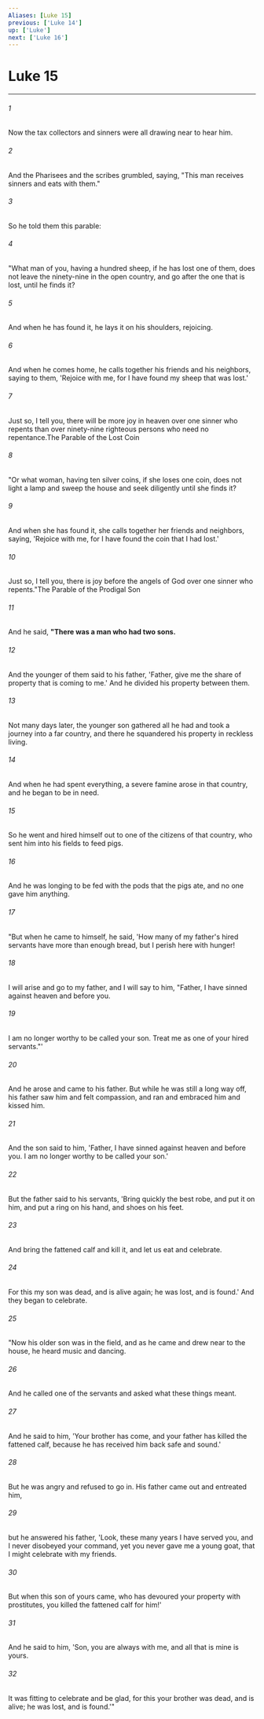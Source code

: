 ```yaml
---
Aliases: [Luke 15]
previous: ['Luke 14']
up: ['Luke']
next: ['Luke 16']
---
```

# Luke 15

***

 

###### 1 
Now the tax collectors and sinners were all drawing near to hear him. 
 

###### 2 
And the Pharisees and the scribes grumbled, saying, "This man receives sinners and eats with them."
 
 

###### 3 
So he told them this parable: 
 

###### 4 
"What man of you, having a hundred sheep, if he has lost one of them, does not leave the ninety-nine in the open country, and go after the one that is lost, until he finds it? 
 

###### 5 
And when he has found it, he lays it on his shoulders, rejoicing. 
 

###### 6 
And when he comes home, he calls together his friends and his neighbors, saying to them, 'Rejoice with me, for I have found my sheep that was lost.' 
 

###### 7 
Just so, I tell you, there will be more joy in heaven over one sinner who repents than over ninety-nine righteous persons who need no repentance.The Parable of the Lost Coin
 
 

###### 8 
"Or what woman, having ten silver coins, if she loses one coin, does not light a lamp and sweep the house and seek diligently until she finds it? 
 

###### 9 
And when she has found it, she calls together her friends and neighbors, saying, 'Rejoice with me, for I have found the coin that I had lost.' 
 

###### 10 
Just so, I tell you, there is joy before the angels of God over one sinner who repents."The Parable of the Prodigal Son
 
 

###### 11 
And he said, **"There was a man who had two sons.** 
 

###### 12 
And the younger of them said to his father, 'Father, give me the share of property that is coming to me.' And he divided his property between them. 
 

###### 13 
Not many days later, the younger son gathered all he had and took a journey into a far country, and there he squandered his property in reckless living. 
 

###### 14 
And when he had spent everything, a severe famine arose in that country, and he began to be in need. 
 

###### 15 
So he went and hired himself out to one of the citizens of that country, who sent him into his fields to feed pigs. 
 

###### 16 
And he was longing to be fed with the pods that the pigs ate, and no one gave him anything.
 
 

###### 17 
"But when he came to himself, he said, 'How many of my father's hired servants have more than enough bread, but I perish here with hunger! 
 

###### 18 
I will arise and go to my father, and I will say to him, "Father, I have sinned against heaven and before you. 
 

###### 19 
I am no longer worthy to be called your son. Treat me as one of your hired servants."' 
 

###### 20 
And he arose and came to his father. But while he was still a long way off, his father saw him and felt compassion, and ran and embraced him and kissed him. 
 

###### 21 
And the son said to him, 'Father, I have sinned against heaven and before you. I am no longer worthy to be called your son.' 
 

###### 22 
But the father said to his servants, 'Bring quickly the best robe, and put it on him, and put a ring on his hand, and shoes on his feet. 
 

###### 23 
And bring the fattened calf and kill it, and let us eat and celebrate. 
 

###### 24 
For this my son was dead, and is alive again; he was lost, and is found.' And they began to celebrate.
 
 

###### 25 
"Now his older son was in the field, and as he came and drew near to the house, he heard music and dancing. 
 

###### 26 
And he called one of the servants and asked what these things meant. 
 

###### 27 
And he said to him, 'Your brother has come, and your father has killed the fattened calf, because he has received him back safe and sound.' 
 

###### 28 
But he was angry and refused to go in. His father came out and entreated him, 
 

###### 29 
but he answered his father, 'Look, these many years I have served you, and I never disobeyed your command, yet you never gave me a young goat, that I might celebrate with my friends. 
 

###### 30 
But when this son of yours came, who has devoured your property with prostitutes, you killed the fattened calf for him!' 
 

###### 31 
And he said to him, 'Son, you are always with me, and all that is mine is yours. 
 

###### 32 
It was fitting to celebrate and be glad, for this your brother was dead, and is alive; he was lost, and is found.'"
 
